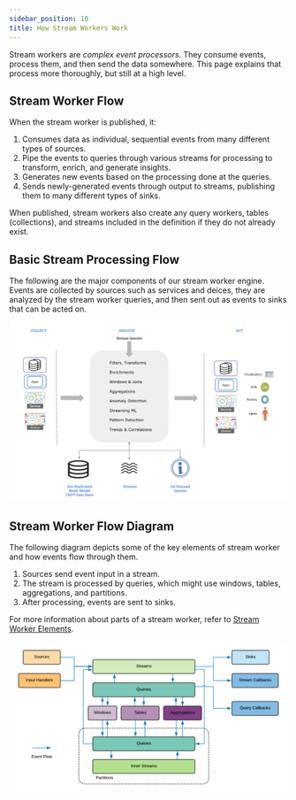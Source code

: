 ```yaml
---
sidebar_position: 10
title: How Stream Workers Work
---
```


Stream workers are _complex event processors_. They consume events, process them, and then send the data somewhere. This page explains that process more thoroughly, but still at a high level.

## Stream Worker Flow

When the stream worker is published, it:

1. Consumes data as individual, sequential events from many different types of sources.
2. Pipe the events to queries through various streams for processing to transform, enrich, and generate insights.
3. Generates new events based on the processing done at the queries.
4. Sends newly-generated events through output to streams, publishing them to many different types of sinks.

When published, stream workers also create any query workers, tables (collections), and streams included in the definition if they do not already exist.

## Basic Stream Processing Flow

The following are the major components of our stream worker engine. Events are collected by sources such as services and deices, they are analyzed by the stream worker queries, and then sent out as events to sinks that can be acted on.

![Stream Processing Architecture](/img/cep-overview.png)

## Stream Worker Flow Diagram

The following diagram depicts some of the key elements of stream worker and how events flow through them.

1. Sources send event input in a stream.
2. The stream is processed by queries, which might use windows, tables, aggregations, and partitions.
3. After processing, events are sent to sinks.

For more information about parts of a stream worker, refer to [Stream Worker Elements](stream-worker-elements).

![Event Flow](/img/event-flow.png?raw=true "Event Flow")
